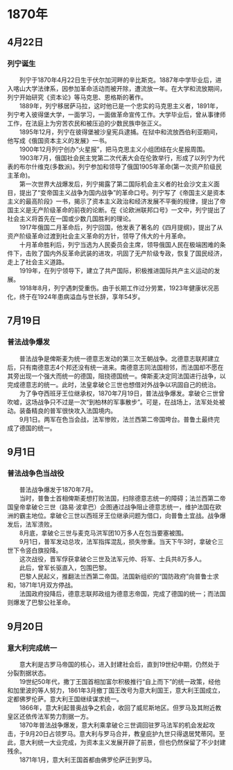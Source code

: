 # 1870年
## 4月22日
### 列宁诞生
　　列宁于1870年4月22日生于伏尔加河畔的辛比斯克。1887年中学毕业后，进入喀山大学法律系，因参加革命活动而被开除，遭流放一年。在大学和流放期间，列宁开始研究《资本论》等马克思、恩格斯的著作。<br>　　1889年，列宁移居萨马拉，这时他已是一个忠实的马克思主义者，1891年，列宁考入彼得堡大学，一面学习，一面做革命宣传工作。大学毕业后，曾从事律师工作，在法庭上为穷苦农民和被压迫的少数民族申张正义。<br>　　1895年12月，列宁在彼得堡被沙皇宪兵逮捕。在狱中和流放西伯利亚期间，他写成《俄国资本主义的发展》一书。<br>　　1900年12月列宁创办“火星报”，把马克思主义小组团结在火星报周围。<br>　　1903年7月，俄国社会民主党第二次代表大会在伦敦举行，形成了以列宁为代表的布尔什维克(多数派)。列宁参加和领导了俄国1905年革命(第一次资产阶级民主革命)。<br>　　第一次世界大战爆发后，列宁揭露了第二国际机会主义者的社会沙文主义面目，提出了“变帝国主义战争为国内战争”的革命口号。列宁写了《帝国主义是资本主义的最高阶段》一书，揭示了资本主义政治和经济发展不平衡的规律，提出了帝国主义是无产阶级革命的前夜的论断。在《论欧洲联邦口号》一文中，列宁提出了社会主义将首先在一国或少数几国胜利的理论。<br>　　1917年俄国二月革命后，列宁回国，他发表了著名的《四月提纲》，提出了从资产阶级革命过渡到社会主义革命的方针，领导了伟大的十月革命。<br>　　十月革命胜利后，列宁当选为人民委员会主席，领导俄国人民在极端困难的条件下，击败了国内外反革命武装的进攻，巩固了无产阶级专政，恢复了国民经济，走上了社会主义道路。<br>　　1919年，在列宁领导下，建立了共产国际，积极推进国际共产主义运动的发展。<br>　　1918年8月，列宁遇刺受重伤。由于长期工作过分劳累，1923年健康状况恶化，终于在1924年患病溢血与世长辞，享年54岁。
## 7月19日
### 普法战争爆发
　　普法战争是俾斯麦为统一德意志发动的第三次王朝战争。北德意志联邦建立后，只有南德意志4个邦还没有统一进来。南德意志同法国相邻，而法国却不愿在其旁出现一个强大而统一的德国，阻挠德国统一。俾斯麦决定同法国进行战争，以完成德意志的统一。此时，法皇拿破仑三世也想借对外战争以巩固自己的统治。<br>　　为了争夺西班牙王位继承权，1870年7月19日，普法战争爆发。拿破仑三世曾吹嘘，这场战争只不过是一次“到柏林的军事散步”。可是，在战场上，法军处处被动。装备精良的普军很快攻入法国境内。<br>　　9月1日。两军在色当会战，法军惨败，法兰西第二帝国垮台。普鲁土最终完成了德国的统一。
## 9月1日
### 普法战争色当战役
　　普法战争爆发于1870年7月。<br>　　当时，普鲁士首相俾斯麦想打败法国，扫除德意志统一的障碍；法兰西第二帝国皇帝拿破仑三世（路易·波拿巴）企图通过战争阻止德意志统一，维护法国在欧洲的霸主地位。拿破仑三世以西班牙王位继承问题为借口，向普鲁土宜战。战争爆发后，法军溃败。<br>　　8月底，拿破仑三世与麦克马洪军团10万多人在包当要塞被围。<br>　　9月1日，普军发动总攻，法军指挥混乱，损失惨重。当天下午3时，拿破仑三世下令竖白旗投降。<br>　　这次战役，晋军俘获拿破仑三世及法军元帅、将军、士兵共8万多人。<br>　　此后，曾军长驱直入，包围巴黎。<br>　　巴黎人民起义，推翻法兰西第二帝国。法国新组织的“国防政府”向普鲁士求和，1871年1月双方停战。<br>　　法国政府投降后，德意志联邦政组为德意志帝国，完成了德国的统一；而法国则爆发了巴黎公社革命。
## 9月20日
### 意大利完成统一
　　意大利是古罗马帝国的核心，进入封建社会后，直到19世纪中期，仍然处于分裂割据状态。<br>　　19世纪50年代，撒丁王国首相加富尔积极推行“自上而下”的统一政策，经他和加里波的等人努力，1861年3月撤丁国王改号为意大利国王，意大利王国成立，定都佛罗伦萨。意大利王国继续谋求统一。<br>　　1866年，意大利起普奥战争之机会，收回了威尼斯地区。但罗马及其附近教皇区还依传法军势力割据一方。<br>　　1870年普法战争爆发，意大利乘拿破仑三世调回驻罗马法军的机会发起攻击，于9月20日占领罗马。意大利与罗马合并，教皇庇护九世只得退居梵蒂冈。至此，意大利统一大业完成，为资本主义发展开辟了前景，但也仍然保留了不少封建残余。<br>　　1871年1月，意大利王国首都由佛罗伦萨迁到罗马。
<comment/>